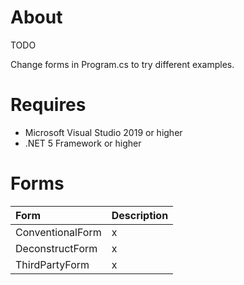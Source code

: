 ﻿# About

TODO

Change forms in Program.cs to try different examples.

# Requires 

- Microsoft Visual Studio 2019 or higher
- .NET 5 Framework or higher


# Forms

| Form  | Description |
| :------------- | :------------- |
| ConventionalForm  | x  |
| DeconstructForm  | x  |
| ThirdPartyForm  | x  |

